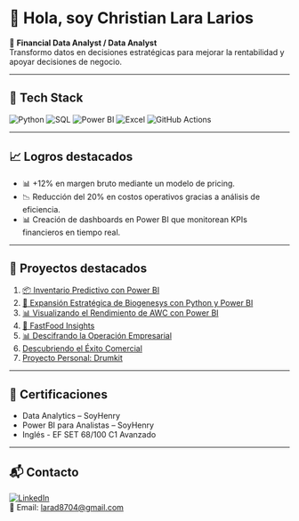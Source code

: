 # 👋 Hola, soy Christian Lara Larios

🎯 **Financial Data Analyst / Data Analyst**  
Transformo datos en decisiones estratégicas para mejorar la rentabilidad y apoyar decisiones de negocio.

---

## 🚀 Tech Stack
![Python](https://img.shields.io/badge/Python-3776AB?logo=python&logoColor=white)
![SQL](https://img.shields.io/badge/SQL-336791?logo=postgresql&logoColor=white)
![Power BI](https://img.shields.io/badge/PowerBI-F2C811?logo=powerbi&logoColor=black)
![Excel](https://img.shields.io/badge/Excel-217346?logo=microsoft-excel&logoColor=white)
![GitHub Actions](https://img.shields.io/badge/GitHub%20Actions-2088FF?logo=github-actions&logoColor=white)

---

## 📈 Logros destacados
- 📊 +12% en margen bruto mediante un modelo de pricing.  
- 📉 Reducción del 20% en costos operativos gracias a análisis de eficiencia.  
- 📊 Creación de dashboards en Power BI que monitorean KPIs financieros en tiempo real.  

---

## 🌟 Proyectos destacados
1. [📦 Inventario Predictivo con Power BI](https://github.com/Chrxslr/Inventario-Predictivo.git)  
3. [🧬 Expansión Estratégica de Biogenesys con Python y Power BI](https://github.com/Chrxslr/Expansi-n-Estrat-gica-de-Biogenesys-con-Python-y-Power-BI.git) 
4. [📊 Visualizando el Rendimiento de AWC con Power BI](https://github.com/Chrxslr/Rendimiento-de-AWC-con-Power-BI.git)
5. [🍔 FastFood Insights](https://github.com/Chrxslr/FastFood.git)
6. [📊 Descifrando la Operación Empresarial](https://github.com/Chrxslr/Descifrando-la-Operaci-n-Empresarial.git)
7. [Descubriendo el Éxito Comercial](https://github.com/Chrxslr/Descubriendo-el-Exito-Comercial.git)
8. [Proyecto Personal: Drumkit](https://github.com/Chrxslr/drumkitproject)

---

## 📜 Certificaciones
- Data Analytics – SoyHenry 
- Power BI para Analistas – SoyHenry
- Inglés - EF SET 68/100 C1 Avanzado

---

## 📬 Contacto
[![LinkedIn](https://img.shields.io/badge/LinkedIn-Christian_Lara-blue?logo=linkedin)](https://linkedin.com/in/christian-lara-data-analyst)  
📧 Email: larad8704@gmail.com
